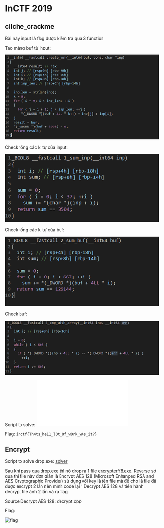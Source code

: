 # InCTF 2019

## cliche_crackme

Bài này input là flag được kiểm tra qua 3 function

Tạo mảng buf từ input:

![create_buf](/inctf2019/cliche_crackme/create_buf.png)

Check tổng các kí tự của input:

![check_inp](/inctf2019/cliche_crackme/check_inp.png)

Check tổng các kí tự của buf:

![check_sum](/inctf2019/cliche_crackme/check_sum.png)

Check buf:

![check_buf](/inctf2019/cliche_crackme/check_buf.png)

Script to solve: ![solver](/inctf2019/cliche_crackme/solver.py)

Flag: `inctf{Th4ts_he11_l0t_0f_w0rk_w4s_it?}`

## Encrypt

Script to solve drop.exe: [solver](/inctf2019/encrypt/get_inp.py)

Sau khi pass qua drop.exe thì nó drop ra 1 file [encrypterY8.exe](/inctf2019/encrypt/encrypterY8.exe). Reverse sơ qua thì file này đơn giản là Encrypt AES 128 (Microsoft Enhanced RSA and AES Cryptographic Provider) sử dụng với key là tên file mà đề cho là file đã được encrypt 2 lần nên mình code lại 1 Decrypt AES 128 và tiến hành decrypt file ảnh 2 lần và ra flag

Source Decrypt AES 128: [decrypt.cpp](/inctf2019/encrypt/decrypt.cpp)

Flag:

![flag](/inctf2019/cliche_crackme/flag.png)

